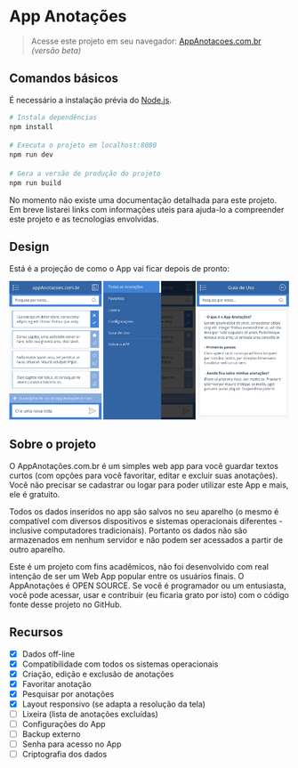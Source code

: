 # App Anotações

> Acesse este projeto em seu navegador: [AppAnotacoes.com.br](http://appanotacoes.com.br/) *(versão beta)*

## Comandos básicos
É necessário a instalação prévia do [Node.js](https://nodejs.org/en/).
``` bash
# Instala dependências
npm install

# Executa o projeto em localhost:8080
npm run dev

# Gera a versão de produção do projeto
npm run build
```
No momento não existe uma documentação detalhada para este projeto.
Em breve listarei links com informações uteis para ajuda-lo a compreender este projeto e as tecnologias envolvidas.

## Design
Está é a projeção de como o App vai ficar depois de pronto:

![Projeção do App](screenshots/projecao-app.png)

## Sobre o projeto
O AppAnotações.com.br é um simples web app para você guardar textos curtos (com opções para você favoritar, editar e excluir suas anotações). Você não precisar se cadastrar ou logar para poder utilizar este App e mais, ele é gratuito.

Todos os dados inseridos no app são salvos no seu aparelho (o mesmo é compatível com diversos dispositivos e sistemas operacionais diferentes - inclusive computadores tradicionais). Portanto os dados não são armazenados em nenhum servidor e não podem ser acessados a partir de outro aparelho.

Este é um projeto com fins acadêmicos, não foi desenvolvido com real intenção de ser um Web App popular entre os usuários finais. O AppAnotações é OPEN SOURCE. Se você é programador ou um entusiasta, você pode acessar, usar e contribuir (eu ficaria grato por isto) com o código fonte desse projeto no GitHub.

## Recursos
* [x] Dados off-line
* [x] Compatibilidade com todos os sistemas operacionais
* [x] Criação, edição e exclusão de anotações
* [x] Favoritar anotação
* [x] Pesquisar por anotações
* [x] Layout responsivo (se adapta a resolução da tela)
* [ ] Lixeira (lista de anotações excluídas)
* [ ] Configurações do App
* [ ] Backup externo
* [ ] Senha para acesso no App
* [ ] Criptografia dos dados
